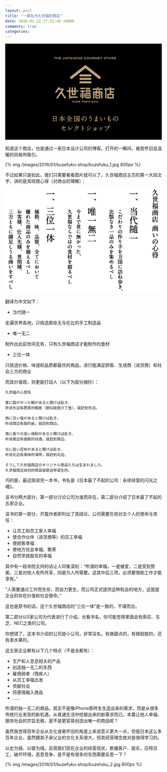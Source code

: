 ```yaml
---
layout: post
title: "一家名为久世福的商店"
date: 2016-01-22 17:52:49 +0800
comments: true
categories: 
---
```


![](/images/2016/01/kuzefuku-shop/kuzefuku_logo.png)

知道这个商店，也是通过一家日本设计公司的博客。打开的一瞬间，被其怀旧且温暖的风格所吸引。

{% img /images/2016/01/kuzefuku-shop/kuzefuku_1.jpg 800px  %}


不过如果只是如此，我们只需要看看图片就可以了。久世福商店主页的第一大段文字，讲的是其经商心得（对商业的理解）：

![](/images/2016/01/kuzefuku-shop/kuzefuku_kokoroe.png)


翻译为中文如下：

* 当代随一

走遍世界各地，只挑选那些无与伦比的手工制造品

* 唯一无二

制作出此前世间无有，只有久世福商店才能制作的食材

* 三位一体

只挑选价格、味道和品质都最优的商品，进行能满足顾客、生成商（进货商）和社会三方的商业

而其价值观，则更能打动人（以下为部分摘抄）：

```
久世福の心意気

東に脂がのった鰯があると聞けば赴き、
听说东边有肥厚的鰯鱼（貌似就是沙丁鱼），就赶到东边，

西に甘い塩があると聞けば赴き、
听说西边有甜的盐，就赶到西边，

南に香りの高い焼酎があると聞けば赴き、
听说南边有香醇的烧酒，就赶到南边，

北に旨い昆布があると聞けば赴き、
听说北边有美味的海带，就赶到北边，

そうして久世福商店のオリジナル商品たちは生まれました。
久世福商店自创的商品就是这样诞生的。
```

巧的是，最近刚读完一本书，书名是《日本最了不起的公司：永续经营的闪光之魂》。

该书分两大部分，第一部分讨论公司为谁而存在，第二部分介绍了日本最了不起的五家企业。

该书的第一部分，开篇作者即列出了其结论，公司需要负担对五个人的使命与责任：

* 让员工和员工家人幸福
* 使合作伙伴（进货商等）的员工幸福
* 使顾客幸福
* 使地方社会幸福、繁荣
* 自然早就股东的幸福

其中有一段寺院主持的话让人印象深刻：“所谓的幸福，一是被爱，二是受到赞美，三是对他人有所共享，四是为人所需要。这其中后三项，必须要借助工作才能享有。”

“人需要通过工作而生存，而自力更生，而公司正式提供这种机会的地方，这就是企业的存在价值和社会使命。”

这也是原书的话，这个久世福商店的“三位一体”是一致的，不谋而合。

第二部分以5家公司为代表进行了介绍。光看书名，你可能觉得里面会有索尼、东芝、NEC之类的公司。

你想错了，这本书介绍的公司是小公司，非常没名，有做甜点的，有做假肢的，还有卖水果的。

这五家企业都有以下几个特点（不是全都有）：

* 生产和人息息相关的产品
* 创造独一无二的东西
* 雇佣弱者（残疾人）
* 从员工幸福出发
* 贡献社会
* 将感情融入商品
* ……

所谓的独一无二的商品，其实不是像iPhone那样生生造出来的需求，而是从很多传统行业发现的新机遇，从普通生活中挖掘出来的新需求而已。本着让他人幸福、服务社会的宗旨去做，是不是更容易创造出唯一的商品呢？

虽然我觉得百年企业从文化或者怀旧的角度上来说意义更大一点，但是日本这么多百年企业，虽然跟其子承父业的文化关系很大，但其经营理念绝对是值得学习的。

以史为镜，以彼为镜。反观我们现在企业的经营现状，欺骗客户、股东，压榨员工，破坏环境，恶意竞争，是不是有很多的东西需要反思一下？

{% img /images/2016/01/kuzefuku-shop/kuzefuku_2.jpg 800px  %}


